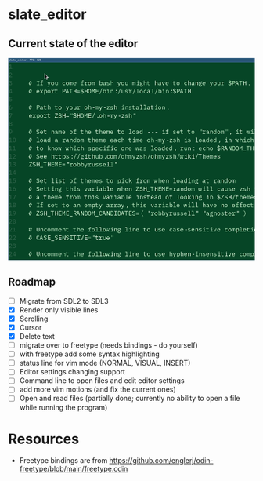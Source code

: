 # slate_editor
## Current state of the editor
![Demo](./assets/demo.gif)

## Roadmap
- [ ] Migrate from SDL2 to SDL3
- [x] Render only visible lines
- [x] Scrolling
- [x] Cursor
- [x] Delete text
- [ ] migrate over to freetype (needs bindings - do yourself)
- [ ] with freetype add some syntax highlighting
- [ ] status line for vim mode (NORMAL, VISUAL, INSERT)
- [ ] Editor settings changing support
- [ ] Command line to open files and edit editor settings
- [ ] add more vim motions (and fix the current ones)
- [ ] Open and read files (partially done; currently no ability to open a file while running the program)

# Resources
- Freetype bindings are from https://github.com/englerj/odin-freetype/blob/main/freetype.odin
